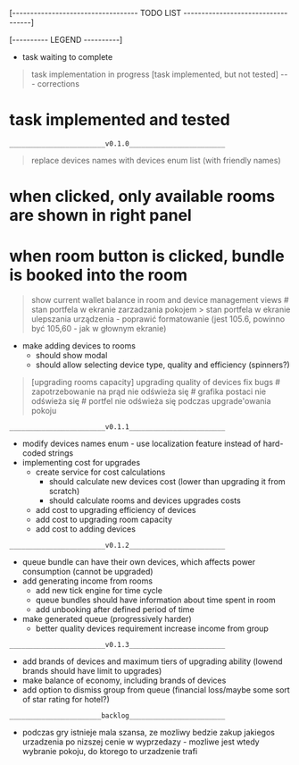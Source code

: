 [----------------------------------- TODO LIST -----------------------------------]

[---------- LEGEND ----------]
- task waiting to complete
> task implementation in progress
> [task implemented, but not tested]
--- corrections
# task implemented and tested


`________________________v0.1.0________________________`
 > replace devices names with devices enum list (with friendly names)
 # when clicked, only available rooms are shown in right panel
 # when room button is clicked, bundle is booked into the room
 > show current wallet balance in room and device management views
    # stan portfela w ekranie zarzadzania pokojem
    > stan portfela w ekranie ulepszania urządzenia
    - poprawić formatowanie (jest 105.6, powinno być 105,60 - jak w głownym ekranie)
 - make adding devices to rooms
    - should show modal
    - should allow selecting device type, quality and efficiency (spinners?) 
 > [upgrading rooms capacity]
 > upgrading quality of devices
 > fix bugs
    # zapotrzebowanie na prąd nie odświeża się
    # grafika postaci nie odświeża się
    # portfel nie odświeża się podczas upgrade'owania pokoju

`________________________v0.1.1________________________`

 - modify devices names enum - use localization feature instead of hard-coded strings
 - implementing cost for upgrades
    - create service for cost calculations
        - should calculate new devices cost (lower than upgrading it from scratch)
        - should calculate rooms and devices upgrades costs
    - add cost to upgrading efficiency of devices
    - add cost to upgrading room capacity
    - add cost to adding devices

`________________________v0.1.2________________________`
 - queue bundle can have their own devices, which affects power consumption 
   (cannot be upgraded)
 - add generating income from rooms  
    - add new tick engine for time cycle
    - queue bundles should have information about time spent in room
    - add unbooking after defined period of time
 - make generated queue (progressively harder)
     - better quality devices requirement increase income from group

`________________________v0.1.3________________________`
- add brands of devices and maximum tiers of upgrading ability (lowend brands should have limit to upgrades)
- make balance of economy, including brands of devices
 - add option to dismiss group from queue (financial loss/maybe some sort of star rating for hotel?)




`_______________________backlog________________________`
 - podczas gry istnieje mala szansa, ze mozliwy bedzie zakup jakiegos urzadzenia po 
  nizszej cenie w wyprzedazy - mozliwe jest wtedy wybranie pokoju, do ktorego to urzadzenie trafi
